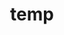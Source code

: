 ---
layout: page
title: temp
name: Emma Yang
role: PhD Student
img: assets/img/group-members/emma
importance: 2
#website: "https://www.facebook.com"
#scholar: "https://google.com"
github: "https://github.com/Toxvida"
twitter: "https://twitter.com/EmmaJYang"
linkedin: "https://www.linkedin.com/in/emma-yang-4462a7167/"
---